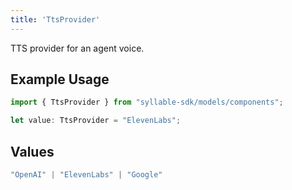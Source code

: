 ```yaml
---
title: 'TtsProvider'
---
```


TTS provider for an agent voice.

## Example Usage

```typescript
import { TtsProvider } from "syllable-sdk/models/components";

let value: TtsProvider = "ElevenLabs";
```

## Values

```typescript
"OpenAI" | "ElevenLabs" | "Google"
```